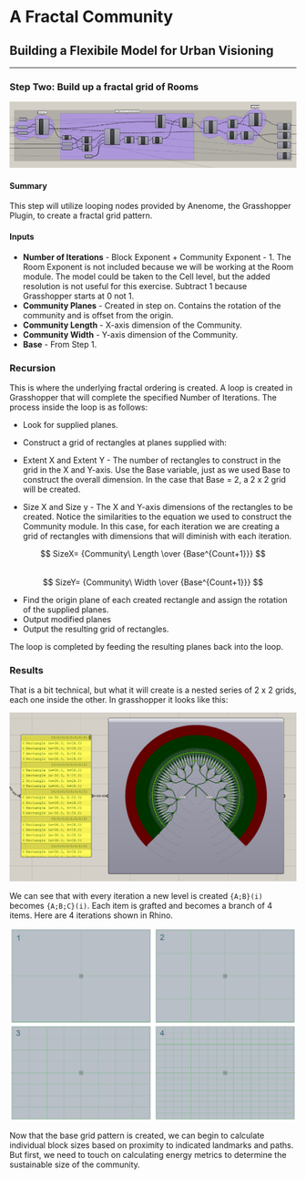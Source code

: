 # A Fractal Community
## Building a Flexibile Model for Urban Visioning
---

### Step Two: Build up a fractal grid of Rooms

![](images/step2.PNG)

#### Summary

This step will utilize looping nodes provided by Anenome, the Grasshopper Plugin, to create a fractal grid pattern.

#### Inputs

- **Number of Iterations** - Block Exponent + Community Exponent - 1. The Room Exponent is not included because we will be working at the Room module. The model could be taken to the Cell level, but the added resolution is not useful for this exercise. Subtract 1 because Grasshopper starts at 0 not 1.
- **Community Planes** - Created in step on. Contains the rotation of the community and is offset from the origin. 
- **Community Length** - X-axis dimension of the Community.
- **Community Width** - Y-axis dimension of the Community.
- **Base** - From Step 1.

### Recursion

This is where the underlying fractal ordering is created. A loop is created in Grasshopper that will complete the specified Number of Iterations. The process inside the loop is as follows:

- Look for supplied planes.

- Construct a grid of rectangles at planes supplied with:
 - Extent X and Extent Y - The number of rectangles to construct in the grid in the X and Y-axis. Use the Base variable, just as we used Base to construct the overall dimension. In the case that Base = 2, a 2 x 2 grid will be created.
 - Size X and Size y -  The X and Y-axis dimensions of the rectangles to be created. Notice the similarities to the equation we used to construct the Community module. In this case, for each iteration we are creating a grid of rectangles with dimensions that will diminish with each iteration.

$$
SizeX= {Community\ Length \over {Base^{Count+1}}}
$$
<br>
$$
SizeY= {Community\ Width \over {Base^{Count+1}}}
$$

- Find the origin plane of each created rectangle and assign the rotation of the supplied planes.
- Output modified planes
- Output the resulting grid of rectangles.

The loop is completed by feeding the resulting planes back into the loop. 

### Results

That is a bit technical, but what it will create is a nested series of 2 x 2 grids, each one inside the other. In grasshopper it looks like this:

![](images/step2-fractal.PNG)

We can see that with every iteration a new level is created `{A;B}(i)` becomes `{A;B;C}(i)`. Each item is grafted and becomes a branch of 4 items. Here are 4 iterations shown in Rhino. 

![](images/fractalcombined.png)

Now that the base grid pattern is created, we can begin to calculate individual block sizes based on proximity to indicated landmarks and paths. But first, we need to touch on calculating energy metrics to determine the sustainable size of the community. 